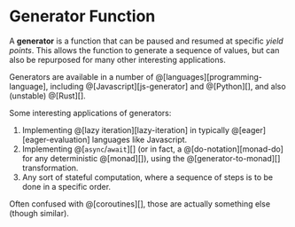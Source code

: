# Generator Function

A __generator__ is a function that can be paused and resumed at specific *yield points*.
This allows the function to generate a sequence of values, but can also be repurposed for
many other interesting applications.

Generators are available in a number of @[languages][programming-language], including
@[Javascript][js-generator] and @[Python][], and also (unstable) @[Rust][].

Some interesting applications of generators:
1.  Implementing @[lazy iteration][lazy-iteration] in typically @[eager][eager-evaluation]
    languages like Javascript.
2.  Implementing @[`async`/`await`][] (or in fact, a @[do-notation][monad-do] for any
    deterministic @[monad][]), using the @[generator-to-monad][] transformation.
3.  Any sort of stateful computation, where a sequence of steps is to be done in a
    specific order.

Often confused with @[coroutines][], those are actually something else (though similar).
